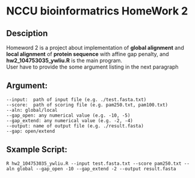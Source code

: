 # NCCU bioinformatrics HomeWork 2 
## Desciption
Homeword 2 is a project about implementation of __global alignment__ and __local alignment__ of __protein sequence__ with affine gap penalty, and __hw2_104753035_ywliu.R__ is the main program.<br /> User have to provide the some argument listing in the next paragraph<br />
## Argument:
    --input:  path of input file (e.g. ./test.fasta.txt)
    --score:  path of scoring file (e.g. pam250.txt, pam100.txt)
    --aln: global/local
    --gap_open: any numerical value (e.g. -10, -5)
    --gap_extend: any numerical value (e.g. -2, -4)
    --output: name of output file (e.g. ./result.fasta)
    --gap: open/extend
## Sxample Script:
    R hw2_104753035_ywliu.R --input test.fasta.txt --score pam250.txt --aln global --gap_open -10 --gap_extend -2 --output result.fasta

